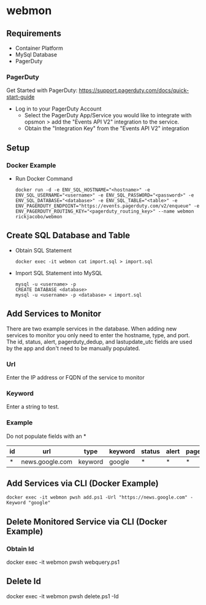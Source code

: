 # webmon

## Requirements
- Container Platform
- MySql Database
- PagerDuty

### PagerDuty
Get Started with PagerDuty: https://support.pagerduty.com/docs/quick-start-guide
- Log in to your PagerDuty Account
  - Select the PagerDuty App/Service you would like to integrate with opsmon > add the "Events API V2" integration to the service. 
  - Obtain the "Integration Key" from the "Events API V2" integration

## Setup
### Docker Example
* Run Docker Command
    ````
    docker run -d -e ENV_SQL_HOSTNAME="<hostname>" -e ENV_SQL_USERNAME="<username>" -e ENV_SQL_PASSWORD="<password>" -e ENV_SQL_DATABASE="<database>" -e ENV_SQL_TABLE="<table>" -e ENV_PAGERDUTY_ENDPOINT="https://events.pagerduty.com/v2/enqueue" -e ENV_PAGERDUTY_ROUTING_KEY="<pagerduty_routing_key>" --name webmon rickjacobo/webmon
    ````


## Create SQL Database and Table
* Obtain SQL Statement
    ````
    docker exec -it webmon cat import.sql > import.sql
    ````

* Import SQL Statement into MySQL
    ````
    mysql -u <username> -p
    CREATE DATABASE <database>
    mysql -u <username> -p <database> < import.sql
    ````

## Add Services to Monitor
There are two example services in the database. When adding new services to monitor you only need to enter the hostname, type, and port. The id, status, alert, pagerduty_dedup, and lastupdate_utc fields are used by the app and don't need to be manually populated.
### Url
Enter the IP address or FQDN of the service to monitor
  
### Keyword
Enter a string to test.

### Example
Do not populate fields with an *

| id          | url              | type      | keyword | status | alert | pagerduty_dedup | lastupdate_utc |
| ----------- | ---------------- | ----------- | ----------- | ----------- | ----------- | ----------- | ----------- |
| *           | news.google.com  | keyword  | google  |*            |*            |*            |*            |*            |

## Add Services via CLI (Docker Example)
````
docker exec -it webmon pwsh add.ps1 -Url "https://news.google.com" -Keyword "google"
````

## Delete Monitored Service via CLI (Docker Example)
### Obtain Id
docker exec -it webmon pwsh webquery.ps1

## Delete Id
docker exec -it webmon pwsh delete.ps1 -Id <id>

